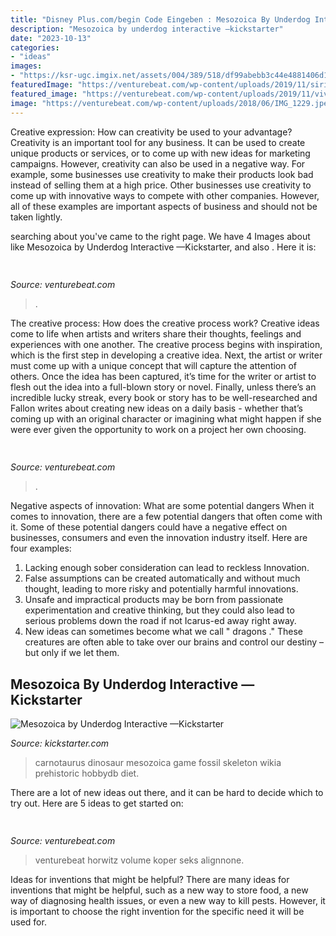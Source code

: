 ```yaml
---
title: "Disney Plus.com/begin Code Eingeben : Mesozoica By Underdog Interactive —kickstarter"
description: "Mesozoica by underdog interactive —kickstarter"
date: "2023-10-13"
categories:
- "ideas"
images:
- "https://ksr-ugc.imgix.net/assets/004/389/518/df99abebb3c44e4881406d1022eead0d_original.png?w=680&amp;fit=max&amp;v=1440685670&amp;auto=format&amp;lossless=true&amp;s=6d4d3c2f5174a404cf64a99776e1c5ee"
featuredImage: "https://venturebeat.com/wp-content/uploads/2019/11/sirired.jpg"
featured_image: "https://venturebeat.com/wp-content/uploads/2019/11/vivoexynos-e1573227653262.jpg"
image: "https://venturebeat.com/wp-content/uploads/2018/06/IMG_1229.jpeg"
---
```



Creative expression: How can creativity be used to your advantage?
Creativity is an important tool for any business. It can be used to create unique products or services, or to come up with new ideas for marketing campaigns. However, creativity can also be used in a negative way. For example, some businesses use creativity to make their products look bad instead of selling them at a high price. Other businesses use creativity to come up with innovative ways to compete with other companies. However, all of these examples are important aspects of business and should not be taken lightly.

	

		
searching about  you've came to the right page. We have 4 Images about  like Mesozoica by Underdog Interactive —Kickstarter,  and also . Here it is:
		
    
## 

<img loading=lazy src="https://venturebeat.com/wp-content/uploads/2019/11/sirired.jpg" onerror="this.onerror=null;this.src='https://tse3.mm.bing.net/th?id=OIP.JLRusF0NhdqAVoxmYe6LnQHaDt&amp;pid=15.1';" alt="">

_Source: venturebeat.com_

>. 

	

The creative process: How does the creative process work?
Creative ideas come to life when artists and writers share their thoughts, feelings and experiences with one another. The creative process begins with inspiration, which is the first step in developing a creative idea. Next, the artist or writer must come up with a unique concept that will capture the attention of others. Once the idea has been captured, it’s time for the writer or artist to flesh out the idea into a full-blown story or novel. Finally, unless there’s an incredible lucky streak, every book or story has to be well-researched and Fallon writes about creating new ideas on a daily basis - whether that’s coming up with an original character or imagining what might happen if she were ever given the opportunity to work on a project her own choosing.

    
## 

<img loading=lazy src="https://venturebeat.com/wp-content/uploads/2019/11/vivoexynos-e1573227653262.jpg" onerror="this.onerror=null;this.src='https://tse2.mm.bing.net/th?id=OIP.oTbiObz3bFvUIhbHnSiY5wHaEK&amp;pid=15.1';" alt="">

_Source: venturebeat.com_

>. 

	

Negative aspects of innovation: What are some potential dangers
When it comes to innovation, there are a few potential dangers that often come with it. Some of these potential dangers could have a negative effect on businesses, consumers and even the innovation industry itself. Here are four examples:
1. Lacking enough sober consideration can lead to reckless Innovation.
2. False assumptions can be created automatically and without much thought, leading to more risky and potentially harmful innovations.
3. Unsafe and impractical products may be born from passionate experimentation and creative thinking, but they could also lead to serious problems down the road if not Icarus-ed away right away. 
4. New ideas can sometimes become what we call " dragons ." These creatures are often able to take over our brains and control our destiny – but only if we let them.

    
## Mesozoica By Underdog Interactive —Kickstarter

<img loading=lazy src="https://ksr-ugc.imgix.net/assets/004/389/518/df99abebb3c44e4881406d1022eead0d_original.png?w=680&amp;fit=max&amp;v=1440685670&amp;auto=format&amp;lossless=true&amp;s=6d4d3c2f5174a404cf64a99776e1c5ee" onerror="this.onerror=null;this.src='https://tse2.mm.bing.net/th?id=OIP.qtiTeMd1r67d-Ux9DSt4rAHaEt&amp;pid=15.1';" alt="Mesozoica by Underdog Interactive —Kickstarter">

_Source: kickstarter.com_

>carnotaurus dinosaur mesozoica game fossil skeleton wikia prehistoric hobbydb diet. 

	

There are a lot of new ideas out there, and it can be hard to decide which to try out. Here are 5 ideas to get started on: 

    
## 

<img loading=lazy src="https://venturebeat.com/wp-content/uploads/2018/06/IMG_1229.jpeg" onerror="this.onerror=null;this.src='https://tse3.mm.bing.net/th?id=OIP.QPsA-OlnLY4gPEbD5O2v1gHaFj&amp;pid=15.1';" alt="">

_Source: venturebeat.com_

>venturebeat horwitz volume koper seks alignnone. 

	

Ideas for inventions that might be helpful?
There are many ideas for inventions that might be helpful, such as a new way to store food, a new way of diagnosing health issues, or even a new way to kill pests. However, it is important to choose the right invention for the specific need it will be used for.

